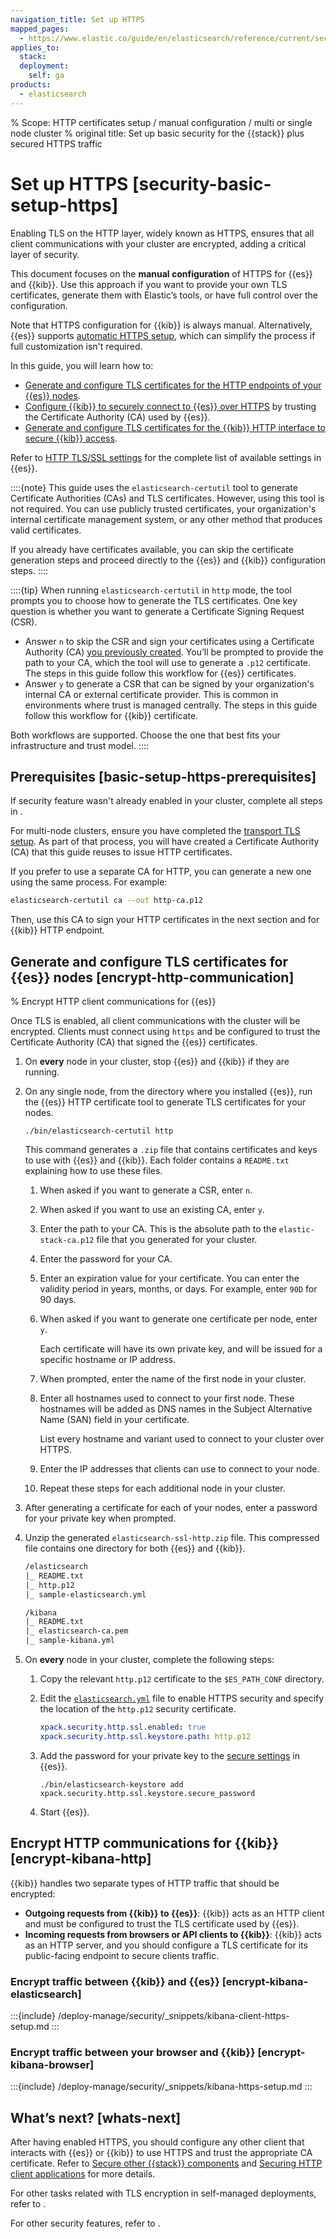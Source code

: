 ```yaml
---
navigation_title: Set up HTTPS
mapped_pages:
  - https://www.elastic.co/guide/en/elasticsearch/reference/current/security-basic-setup-https.html
applies_to:
  stack:
  deployment:
    self: ga
products:
  - elasticsearch
---
```


% Scope: HTTP certificates setup / manual configuration / multi or single node cluster
% original title: Set up basic security for the {{stack}} plus secured HTTPS traffic
# Set up HTTPS [security-basic-setup-https]

Enabling TLS on the HTTP layer, widely known as HTTPS, ensures that all client communications with your cluster are encrypted, adding a critical layer of security.

This document focuses on the **manual configuration** of HTTPS for {{es}} and {{kib}}. Use this approach if you want to provide your own TLS certificates, generate them with Elastic’s tools, or have full control over the configuration.

Note that HTTPS configuration for {{kib}} is always manual. Alternatively, {{es}} supports [automatic HTTPS setup](./self-auto-setup.md), which can simplify the process if full customization isn't required.

In this guide, you will learn how to:

* [Generate and configure TLS certificates for the HTTP endpoints of your {{es}} nodes](#encrypt-http-communication).
* [Configure {{kib}} to securely connect to {{es}} over HTTPS](#encrypt-kibana-elasticsearch) by trusting the Certificate Authority (CA) used by {{es}}.
* [Generate and configure TLS certificates for the {{kib}} HTTP interface to secure {{kib}} access](#encrypt-kibana-browser).

Refer to [HTTP TLS/SSL settings](elasticsearch://reference/elasticsearch/configuration-reference/security-settings.md#http-tls-ssl-settings) for the complete list of available settings in {{es}}.

::::{note}
This guide uses the `elasticsearch-certutil` tool to generate Certificate Authorities (CAs) and TLS certificates. However, using this tool is not required. You can use publicly trusted certificates, your organization's internal certificate management system, or any other method that produces valid certificates.

If you already have certificates available, you can skip the certificate generation steps and proceed directly to the {{es}} and {{kib}} configuration steps.
::::

::::{tip}
When running `elasticsearch-certutil` in `http` mode, the tool prompts you to choose how to generate the TLS certificates. One key question is whether you want to generate a Certificate Signing Request (CSR).

* Answer `n` to skip the CSR and sign your certificates using a Certificate Authority (CA) [you previously created](./set-up-basic-security.md#generate-certificates). You’ll be prompted to provide the path to your CA, which the tool will use to generate a `.p12` certificate. The steps in this guide follow this workflow for {{es}} certificates.
* Answer `y` to generate a CSR that can be signed by your organization's internal CA or external certificate provider. This is common in environments where trust is managed centrally. The steps in this guide follow this workflow for {{kib}} certificate.

Both workflows are supported. Choose the one that best fits your infrastructure and trust model.
::::


## Prerequisites [basic-setup-https-prerequisites]

If security feature wasn't already enabled in your cluster, complete all steps in [](./set-up-minimal-security.md).

For multi-node clusters, ensure you have completed the [transport TLS setup](./set-up-basic-security.md). As part of that process, you will have created a Certificate Authority (CA) that this guide reuses to issue HTTP certificates. 

If you prefer to use a separate CA for HTTP, you can generate a new one using the same process. For example:

```bash
elasticsearch-certutil ca --out http-ca.p12
```

Then, use this CA to sign your HTTP certificates in the next section and for {{kib}} HTTP endpoint.

## Generate and configure TLS certificates for {{es}} nodes [encrypt-http-communication]
% Encrypt HTTP client communications for {{es}}

Once TLS is enabled, all client communications with the cluster will be encrypted. Clients must connect using `https` and be configured to trust the Certificate Authority (CA) that signed the {{es}} certificates.

1. On **every** node in your cluster, stop {{es}} and {{kib}} if they are running.
2. On any single node, from the directory where you installed {{es}}, run the {{es}} HTTP certificate tool to generate TLS certificates for your nodes.

    ```shell
    ./bin/elasticsearch-certutil http
    ```

    This command generates a `.zip` file that contains certificates and keys to use with {{es}} and {{kib}}. Each folder contains a `README.txt` explaining how to use these files.

    1. When asked if you want to generate a CSR, enter `n`.
    2. When asked if you want to use an existing CA, enter `y`.
    3. Enter the path to your CA. This is the absolute path to the `elastic-stack-ca.p12` file that you generated for your cluster.
    4. Enter the password for your CA.
    5. Enter an expiration value for your certificate. You can enter the validity period in years, months, or days. For example, enter `90D` for 90 days.
    6. When asked if you want to generate one certificate per node, enter `y`.

        Each certificate will have its own private key, and will be issued for a specific hostname or IP address.

    7. When prompted, enter the name of the first node in your cluster.
    8. Enter all hostnames used to connect to your first node. These hostnames will be added as DNS names in the Subject Alternative Name (SAN) field in your certificate.

        List every hostname and variant used to connect to your cluster over HTTPS.

    9. Enter the IP addresses that clients can use to connect to your node.
    10. Repeat these steps for each additional node in your cluster.

3. After generating a certificate for each of your nodes, enter a password for your private key when prompted.
4. Unzip the generated `elasticsearch-ssl-http.zip` file. This compressed file contains one directory for both {{es}} and {{kib}}.

    ```txt
    /elasticsearch
    |_ README.txt
    |_ http.p12
    |_ sample-elasticsearch.yml
    ```

    ```txt
    /kibana
    |_ README.txt
    |_ elasticsearch-ca.pem
    |_ sample-kibana.yml
    ```

5. On **every** node in your cluster, complete the following steps:

    1. Copy the relevant `http.p12` certificate to the `$ES_PATH_CONF` directory.
    2. Edit the [`elasticsearch.yml`](/deploy-manage/stack-settings.md) file to enable HTTPS security and specify the location of the `http.p12` security certificate.

        ```yaml
        xpack.security.http.ssl.enabled: true
        xpack.security.http.ssl.keystore.path: http.p12
        ```

    3. Add the password for your private key to the [secure settings](/deploy-manage/security/secure-settings.md) in {{es}}.

        ```shell
        ./bin/elasticsearch-keystore add xpack.security.http.ssl.keystore.secure_password
        ```

    4. Start {{es}}.



## Encrypt HTTP communications for {{kib}} [encrypt-kibana-http]

{{kib}} handles two separate types of HTTP traffic that should be encrypted:
* **Outgoing requests from {{kib}} to {{es}}**: {{kib}} acts as an HTTP client and must be configured to trust the TLS certificate used by {{es}}.
* **Incoming requests from browsers or API clients to {{kib}}**: {{kib}} acts as an HTTP server, and you should configure a TLS certificate for its public-facing endpoint to secure clients traffic.


### Encrypt traffic between {{kib}} and {{es}} [encrypt-kibana-elasticsearch]

:::{include} /deploy-manage/security/_snippets/kibana-client-https-setup.md
:::



### Encrypt traffic between your browser and {{kib}} [encrypt-kibana-browser]

:::{include} /deploy-manage/security/_snippets/kibana-https-setup.md
:::

## What’s next? [whats-next]

After having enabled HTTPS, you should configure any other client that interacts with {{es}} or {{kib}} to use HTTPS and trust the appropriate CA certificate. Refer to [Secure other {{stack}} components](/deploy-manage/security/secure-clients-integrations.md) and [Securing HTTP client applications](./httprest-clients-security.md) for more details.

For other tasks related with TLS encryption in self-managed deployments, refer to [](./self-tls.md).

For other security features, refer to [](./secure-your-cluster-deployment.md).
